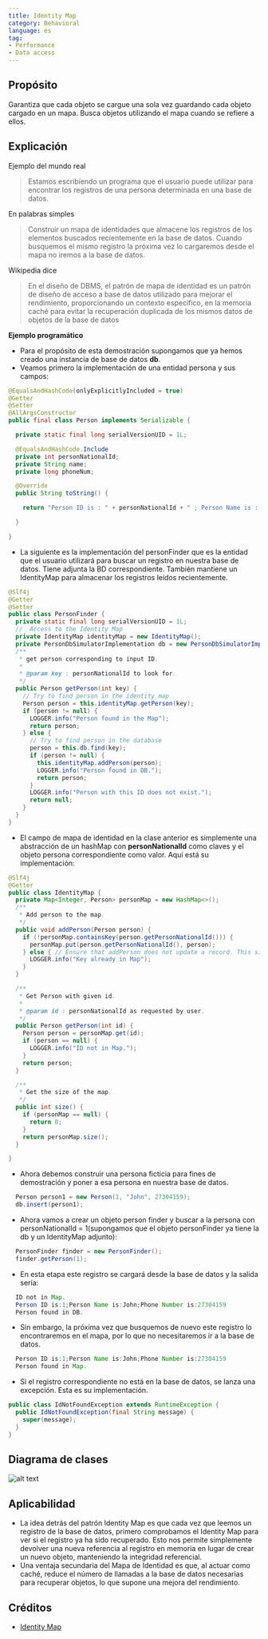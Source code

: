 ```yaml
---
title: Identity Map
category: Behavioral
language: es
tag:
- Performance
- Data access
---
```


## Propósito

Garantiza que cada objeto se cargue una sola vez guardando cada objeto cargado en un mapa.
Busca objetos utilizando el mapa cuando se refiere a ellos.

## Explicación

Ejemplo del mundo real

> Estamos escribiendo un programa que el usuario puede utilizar para encontrar los registros de una persona determinada en una base de datos.

En palabras simples

> Construir un mapa de identidades que almacene los registros de los elementos buscados recientemente en la base de datos. Cuando busquemos el mismo registro la próxima vez lo cargaremos desde el mapa no iremos a la base de datos.

Wikipedia dice

> En el diseño de DBMS, el patrón de mapa de identidad es un patrón de diseño de acceso a base de datos utilizado para mejorar el rendimiento, proporcionando un contexto específico, en la memoria caché para evitar la recuperación duplicada de los mismos datos de objetos de la base de datos

**Ejemplo programático**

* Para el propósito de esta demostración supongamos que ya hemos creado una instancia de base de datos **db**.
* Veamos primero la implementación de una entidad persona y sus campos:

```java
@EqualsAndHashCode(onlyExplicitlyIncluded = true)
@Getter
@Setter
@AllArgsConstructor
public final class Person implements Serializable {

  private static final long serialVersionUID = 1L;

  @EqualsAndHashCode.Include
  private int personNationalId;
  private String name;
  private long phoneNum;

  @Override
  public String toString() {

    return "Person ID is : " + personNationalId + " ; Person Name is : " + name + " ; Phone Number is :" + phoneNum;

  }

}

```

* La siguiente es la implementación del personFinder que es la entidad que el usuario utilizará para buscar un registro en nuestra base de datos. Tiene adjunta la BD correspondiente. También mantiene un IdentityMap para almacenar los registros leídos recientemente.

```java
@Slf4j
@Getter
@Setter
public class PersonFinder {
  private static final long serialVersionUID = 1L;
  //  Access to the Identity Map
  private IdentityMap identityMap = new IdentityMap();
  private PersonDbSimulatorImplementation db = new PersonDbSimulatorImplementation();
  /**
   * get person corresponding to input ID.
   *
   * @param key : personNationalId to look for.
   */
  public Person getPerson(int key) {
    // Try to find person in the identity map
    Person person = this.identityMap.getPerson(key);
    if (person != null) {
      LOGGER.info("Person found in the Map");
      return person;
    } else {
      // Try to find person in the database
      person = this.db.find(key);
      if (person != null) {
        this.identityMap.addPerson(person);
        LOGGER.info("Person found in DB.");
        return person;
      }
      LOGGER.info("Person with this ID does not exist.");
      return null;
    }
  }
}

```

* El campo de mapa de identidad en la clase anterior es simplemente una abstracción de un hashMap con **personNationalId** como claves y el objeto persona correspondiente como valor. Aquí está su implementación:

```java
@Slf4j
@Getter
public class IdentityMap {
  private Map<Integer, Person> personMap = new HashMap<>();
  /**
   * Add person to the map.
   */
  public void addPerson(Person person) {
    if (!personMap.containsKey(person.getPersonNationalId())) {
      personMap.put(person.getPersonNationalId(), person);
    } else { // Ensure that addPerson does not update a record. This situation will never arise in our implementation. Added only for testing purposes.
      LOGGER.info("Key already in Map");
    }
  }

  /**
   * Get Person with given id.
   *
   * @param id : personNationalId as requested by user.
   */
  public Person getPerson(int id) {
    Person person = personMap.get(id);
    if (person == null) {
      LOGGER.info("ID not in Map.");
    }
    return person;
  }

  /**
   * Get the size of the map.
   */
  public int size() {
    if (personMap == null) {
      return 0;
    }
    return personMap.size();
  }

}

```

* Ahora debemos construir una persona ficticia para fines de demostración y poner a esa persona en nuestra base de datos.

```java
  Person person1 = new Person(1, "John", 27304159);
  db.insert(person1);
```

* Ahora vamos a crear un objeto person finder y buscar a la persona con personNationalId = 1(supongamos que el objeto personFinder ya tiene la db y un IdentityMap adjunto):  

```java
  PersonFinder finder = new PersonFinder();
  finder.getPerson(1);
```

* En esta etapa este registro se cargará desde la base de datos y la salida sería:

```java
  ID not in Map.
  Person ID is:1;Person Name is:John;Phone Number is:27304159
  Person found in DB.
```

* Sin embargo, la próxima vez que busquemos de nuevo este registro lo encontraremos en el mapa, por lo que no necesitaremos ir a la base de datos.

```java
  Person ID is:1;Person Name is:John;Phone Number is:27304159
  Person found in Map.
```

* Si el registro correspondiente no está en la base de datos, se lanza una excepción. Esta es su implementación.

```java
public class IdNotFoundException extends RuntimeException {
  public IdNotFoundException(final String message) {
    super(message);
  }
}
```
## Diagrama de clases

![alt text](./etc/IdentityMap.png "Identity Map Pattern")

## Aplicabilidad

* La idea detrás del patrón Identity Map es que cada vez que leemos un registro de la base de datos, primero comprobamos el Identity Map para ver si el registro ya ha sido recuperado. Esto nos permite simplemente devolver una nueva referencia al registro en memoria en lugar de crear un nuevo objeto, manteniendo la integridad referencial.
* Una ventaja secundaria del Mapa de Identidad es que, al actuar como caché, reduce el número de llamadas a la base de datos necesarias para recuperar objetos, lo que supone una mejora del rendimiento.

## Créditos

* [Identity Map](https://www.sourcecodeexamples.net/2018/04/identity-map-pattern.html)
